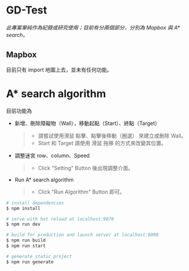 # GD-Test
###### 此專案單純作為紀錄或研究使用；目前有分兩個部分，分別為 Mapbox 與 A* search。

## Mapbox 
目前只有 import 地圖上去，並未有任何功能。

# A* search algorithm
目前功能為
* 新增、刪除障礙物（Wall），移動起點（Start）、終點（Target）
  > * 請嘗試使用滑鼠 點擊、點擊後移動（圈選） 來建立或刪除 Wall。
  > * Start 和 Target 請使用 滑鼠 拖移 的方式來改變其位置。
* 調整迷宮 row、column、Speed
  > * Click "Setting" Button 後出現調整介面。
* Run A* search algorithm
  > * Click "Run Algorithm" Button 即可。

```bash
# install dependencies
$ npm install

# serve with hot reload at localhost:9070
$ npm run dev

# build for production and launch server at localhost:8090
$ npm run build
$ npm run start

# generate static project
$ npm run generate
```
